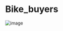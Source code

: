 # Bike_buyers


![image](https://github.com/user-attachments/assets/a882bd07-a320-47a4-a35a-1346df068699)
